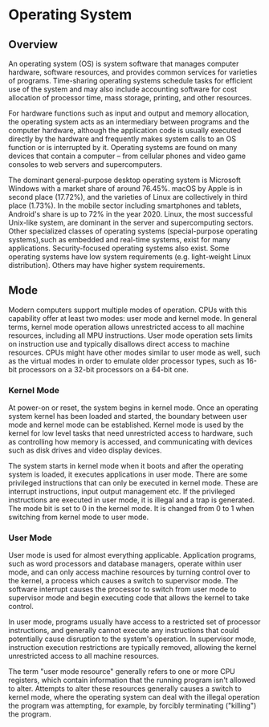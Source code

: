# Operating System

## Overview

An operating system (OS) is system software that manages computer hardware, software resources, and provides common services for varieties of programs. Time-sharing operating systems schedule tasks for efficient use of the system and may also include accounting software for cost allocation of processor time, mass storage, printing, and other resources.

For hardware functions such as input and output and memory allocation, the operating system acts as an intermediary between programs and the computer hardware, although the application code is usually executed directly by the hardware and frequently makes system calls to an OS function or is interrupted by it. Operating systems are found on many devices that contain a computer – from cellular phones and video game consoles to web servers and supercomputers.

The dominant general-purpose desktop operating system is Microsoft Windows with a market share of around 76.45%. macOS by Apple is in second place (17.72%), and the varieties of Linux are collectively in third place (1.73%).
In the mobile sector including smartphones and tablets, Android's share is up to 72% in the year 2020. Linux, the most successful Unix-like system, are dominant in the server and supercomputing sectors. Other specialized classes of operating systems (special-purpose operating systems),such as embedded and real-time systems, exist for many applications. Security-focused operating systems also exist. Some operating systems have low system requirements (e.g. light-weight Linux distribution). Others may have higher system requirements.

## Mode

Modern computers support multiple modes of operation. CPUs with this capability offer at least two modes: user mode and kernel mode. In general terms, kernel mode operation allows unrestricted access to all machine resources, including all MPU instructions. User mode operation sets limits on instruction use and typically disallows direct access to machine resources. CPUs might have other modes similar to user mode as well, such as the virtual modes in order to emulate older processor types, such as 16-bit processors on a 32-bit processors on a 64-bit one.

### Kernel Mode

At power-on or reset, the system begins in kernel mode. Once an operating system kernel has been loaded and started, the boundary between user mode and kernel mode can be established. Kernel mode is used by the kernel for low level tasks that need unrestricted access to hardware, such as controlling how memory is accessed, and communicating with devices such as disk drives and video display devices. 

The system starts in kernel mode when it boots and after the operating system is loaded, it executes applications in user mode. There are some privileged instructions that can only be executed in kernel mode. These are interrupt instructions, input output management etc. If the privileged instructions are executed in user mode, it is illegal and a trap is generated. The mode bit is set to 0 in the kernel mode. It is changed from 0 to 1 when switching from kernel mode to user mode.


### User Mode

User mode is used for almost everything applicable. Application programs, such as word processors and database managers, operate within user mode, and can only access machine resources by turning control over to the kernel, a process which causes a switch to supervisor mode. The software interrupt causes the processor to switch from user mode to supervisor mode and begin executing code that allows the kernel to take control.

In user mode, programs usually have access to a restricted set of processor instructions, and generally cannot execute any instructions that could potentially cause disruption to the system's operation. In supervisor mode, instruction execution restrictions are typically removed, allowing the kernel unrestricted access to all machine resources.

The term "user mode resource" generally refers to one or more CPU registers, which contain information that the running program isn't allowed to alter. Attempts to alter these resources generally causes a switch to kernel mode, where the operating system can deal with the illegal operation the program was attempting, for example, by forcibly terminating ("killing") the program.
